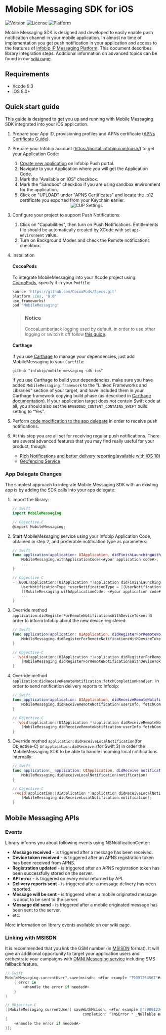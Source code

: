 # Mobile Messaging SDK for iOS

[![Version](https://img.shields.io/cocoapods/v/MobileMessaging.svg?style=flat)](http://cocoapods.org/pods/MobileMessaging)
[![License](https://img.shields.io/cocoapods/l/MobileMessaging.svg?style=flat)](http://cocoapods.org/pods/MobileMessaging)
[![Platform](https://img.shields.io/cocoapods/p/MobileMessaging.svg?style=flat)](http://cocoapods.org/pods/MobileMessaging)

Mobile Messaging SDK is designed and developed to easily enable push notification channel in your mobile application. In almost no time of implementation you get push notification in your application and access to the features of [Infobip IP Messaging Platform](https://portal.infobip.com/push/). This document describes library integration steps. Additional information on advanced topics can be found in our [wiki page](https://github.com/infobip/mobile-messaging-sdk-ios/wiki).

## Requirements
- Xcode 9.3
- iOS 8.0+

<!-- ## Usage -->
## Quick start guide
This guide is designed to get you up and running with Mobile Messaging SDK integrated into your iOS application.

1. Prepare your App ID, provisioning profiles and APNs certificate ([APNs Certificate Guide](https://github.com/infobip/mobile-messaging-sdk-ios/wiki/APNs-Certificate-guide)).
2. Prepare your Infobip account (https://portal.infobip.com/push/) to get your Application Code:
	1. [Create new application](https://dev.infobip.com/v1/docs/push-introduction-create-app) on Infobip Push portal.
	2. Navigate to your Application where you will get the Application Code.
	3. Mark the "Available on iOS" checkbox.
	4. Mark the "Sandbox" checkbox if you are using sandbox environment for the application.
	5. Click on "UPLOAD" under "APNS Certificates" and locate the .p12 certificate you exported from your Keychain earlier.

	<center><img src="https://github.com/infobip/mobile-messaging-sdk-ios/wiki/Images/CUPCertificate.png?raw=true" alt="CUP Settings"/></center>
3. Configure your project to support Push Notifications:
	1. Click on "Capabilities", then turn on Push Notifications. Entitlements file should be automatically created by XCode with set `aps-environment` value.
	2. Turn on Background Modes and check the Remote notifications checkbox.
4. Installation

	#### CocoaPods
	To integrate MobileMessaging into your Xcode project using [CocoaPods](https://guides.cocoapods.org/using/getting-started.html#getting-started), specify it in your `Podfile`:

	```ruby
	source 'https://github.com/CocoaPods/Specs.git'
	platform :ios, '8.0'
	use_frameworks!
	pod 'MobileMessaging'
	```

	> ### Notice 
	> CocoaLumberjack logging used by default, in order to use other logging or switch it off follow [this guide](https://github.com/infobip/mobile-messaging-sdk-ios/wiki/How-to-install-the-SDK-without-CocoaLumberjack%3F).

	#### Carthage
	If you use [Carthage](https://github.com/Carthage/Carthage/#readme) to manage your dependencies, just add MobileMessaging to your `Cartfile`:

	```
	github "infobip/mobile-messaging-sdk-ios"
	```

	If you use Carthage to build your dependencies, make sure you have added `MobileMessaging.framework` to the "Linked Frameworks and Libraries" section of your target, and have included them in your Carthage framework copying build phase (as described in [Carthage documentation](https://github.com/Carthage/Carthage/blob/master/README.md)).
	If your application target does not contain Swift code at all, you should also set the `EMBEDDED_CONTENT_CONTAINS_SWIFT` build setting to “Yes”.

5. Perform [code modification to the app delegate](#app-delegate-changes) in order to receive push notifications.

6. At this step you are all set for receiving regular push notifications. There are several advanced features that you may find really useful for your product, though:
	- [Rich Notifications and better delivery reporting(available with iOS 10)](https://github.com/infobip/mobile-messaging-sdk-ios/wiki/Using-Notification-Service-Extension-for-Rich-Notifications-and-better-delivery-reporting-on-iOS-10)
	- [Geofencing Service](https://github.com/infobip/mobile-messaging-sdk-ios/wiki/Geofencing-service)

### App Delegate Changes

The simplest approach to integrate Mobile Messaging SDK with an existing app is by adding the SDK calls into your app delegate:

1. Import the library:

	```swift
	// Swift
	import MobileMessaging
	```

	```objective-c
	// Objective-C
	@import MobileMessaging;
	```
2. Start MobileMessaging service using your Infobip Application Code, obtained in step 2, and preferable notification type as parameters:

	```swift
	// Swift
	func application(application: UIApplication, didFinishLaunchingWithOptions launchOptions: [NSObject: AnyObject]?) -> Bool {
        MobileMessaging.withApplicationCode(<#your application code#>, notificationType: <#for example UserNotificationType(options: [.alert, .sound])#>)?.start()
		...
	}	
	```

	```objective-c
	// Objective-C
	- (BOOL)application:(UIApplication *)application didFinishLaunchingWithOptions:(NSDictionary *)launchOptions {
        UserNotificationType *userNotificationType = [[UserNotificationType alloc] initWithOptions:<#for example @[UserNotificationType.alert, UserNotificationType.sound]#>;
        [[MobileMessaging withApplicationCode: <#your application code#> notificationType: userNotificationType] start:nil];
		...
	}
	```
4. Override method `application:didRegisterForRemoteNotificationsWithDeviceToken:` in order to inform Infobip about the new device registered:

	```swift
	// Swift
	func application(application: UIApplication, didRegisterForRemoteNotificationsWithDeviceToken deviceToken: NSData) {
		MobileMessaging.didRegisterForRemoteNotificationsWithDeviceToken(deviceToken)
	}
	```

	```objective-c
	// Objective-C
	- (void)application:(UIApplication *)application didRegisterForRemoteNotificationsWithDeviceToken:(NSData *)deviceToken {
		[MobileMessaging didRegisterForRemoteNotificationsWithDeviceToken:deviceToken];
	}
	```
5. Override method `application:didReceiveRemoteNotification:fetchCompletionHandler:` in order to send notification delivery reports to Infobip:

	```swift
	// Swift
	func application(application: UIApplication, didReceiveRemoteNotification userInfo: [NSObject : AnyObject], fetchCompletionHandler completionHandler: (UIBackgroundFetchResult) -> Void) {
		MobileMessaging.didReceiveRemoteNotification(userInfo, fetchCompletionHandler: completionHandler)
	}
	```

	```objective-c
	// Objective-C
	- (void)application:(UIApplication *)application didReceiveRemoteNotification:(NSDictionary *)userInfo fetchCompletionHandler:(void (^)(UIBackgroundFetchResult result))completionHandler {
		[MobileMessaging didReceiveRemoteNotification:userInfo fetchCompletionHandler:completionHandler];
	}
	```
6. Override method `application:didReceiveLocalNotification`(for Objective-C) or `application:didReceive:`(for Swift 3) in order the MobileMessaging SDK to be able to handle incoming local notifications internally:

	```swift
	// Swift
	func application(_ application: UIApplication, didReceive notification: UILocalNotification) {
		MobileMessaging.didReceiveLocalNotification(notification)
	}
	```

	```objective-c
	// Objective-C
    -(void)application:(UIApplication *)application didReceiveLocalNotification:(UILocalNotification *)notification {
        [MobileMessaging didReceiveLocalNotification:notification];
    }
	```

## Mobile Messaging APIs

### Events

Library informs you about following events using NSNotificationCenter:

* __Message received__ - is triggered after a message has been received.
* __Device token received__ - is triggered after an APNS registration token has been received from APNS.
* __Registration updated__ - is triggered after an APNS registration token has been successfully stored on the server.
* __API error__ - is triggered on every error returned by API.
* __Delivery reports sent__ - is triggered after a message delivery has been reported.
* __Message will be sent__ - is triggered when a mobile originated message is about to be sent to the server.
* __Message did send__ - is triggered after a mobile originated message has been sent to the server.
* etc.

More information on library events available on our [wiki page](https://github.com/infobip/mobile-messaging-sdk-ios/wiki/Library-events).

### Linking with MSISDN

It is recommended that you link the GSM number (in [MSISDN](https://en.wikipedia.org/wiki/MSISDN) format).
It will give an additional opportunity to target your application users and orchestrate your campaigns with [OMNI Messaging service](https://dev.infobip.com/docs/omni-introduction) including SMS fallback feature.

```swift
// Swift
MobileMessaging.currentUser?.save(msisdn: <#for example "79091234567"#>, completion:
	{ error in
		<#handle the error if needed#>
	}
)
```

```objective-c
// Objective-C
[[MobileMessaging currentUser] saveWithMsisdn: <#for example @"79091234567"#>
								   completion: ^(NSError * _Nullable error)
{
	<#handle the error if needed#>
}];
```
